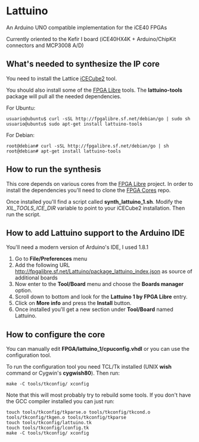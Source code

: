 # Lattuino
An Arduino UNO compatible implementation for the iCE40 FPGAs

Currently oriented to the Kefir I board (iCE40HX4K + Arduino/ChipKit connectors and MCP3008 A/D)

## What's needed to synthesize the IP core

You need to install the Lattice [iCECube2](http://www.latticesemi.com/iCEcube2) tool.

You should also install some of the [FPGA Libre](http://fpgalibre.sf.net) tools.
The __lattuino-tools__ package will pull all the needed dependencies.

For Ubuntu:

```
usuario@ubuntu$ curl -sSL http://fpgalibre.sf.net/debian/go | sudo sh
usuario@ubuntu$ sudo apt-get install lattuino-tools
```

For Debian:

```
root@debian# curl -sSL http://fpgalibre.sf.net/debian/go | sh
root@debian# apt-get install lattuino-tools
```

## How to run the synthesis

This core depends on various cores from the [FPGA Libre](http://fpgalibre.sf.net) project.
In order to install the dependencies you'll need to clone the
[FPGA Cores](https://github.com/FPGALibre/fpgacores) repo.

Once installed you'll find a script called __synth_lattuino_1.sh__. Modify the *XIL_TOOLS_ICE_DIR*
variable to point to your iCECube2 installation. Then run the script.

## How to add Lattuino support to the Arduino IDE

You'll need a modern version of Arduino's IDE, I used 1.8.1

1. Go to __File/Preferences__ menu
2. Add the following URL http://fpgalibre.sf.net/Lattuino/package_lattuino_index.json as source of additional boards
3. Now enter to the __Tool/Board__ menu and choose the __Boards manager__ option.
4. Scroll down to bottom and look for the __Lattuino 1 by FPGA Libre__ entry.
5. Click on __More info__ and press the __Install__ button.
6. Once installed you'll get a new section under __Tool/Board__ named Lattuino.

## How to configure the core

You can manually edit __FPGA/lattuino_1/cpuconfig.vhdl__ or you can use the configuration tool.

To run the configuration tool you need TCL/Tk installed (UNIX __wish__ command or Cygwin's
__cygwish80__). Then run:

```
make -C tools/tkconfig/ xconfig
```

Note that this will most probably try to rebuild some tools.
If you don't have the GCC compiler installed you can just run:

```
touch tools/tkconfig/tkparse.o tools/tkconfig/tkcond.o tools/tkconfig/tkgen.o tools/tkconfig/tkparse
touch tools/tkconfig/lattuino.tk 
touch tools/tkconfig/lconfig.tk 
make -C tools/tkconfig/ xconfig
```

